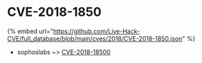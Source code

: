 # CVE-2018-1850
{% embed url="https://github.com/Live-Hack-CVE/full_database/blob/main/cves/2018/CVE-2018-1850.json" %}

* sophoslabs ~> [CVE-2018-18500](https://www.alice-snow.ru/2018/database/cve-2018-1850/cve-2018-18500-sophoslabs)